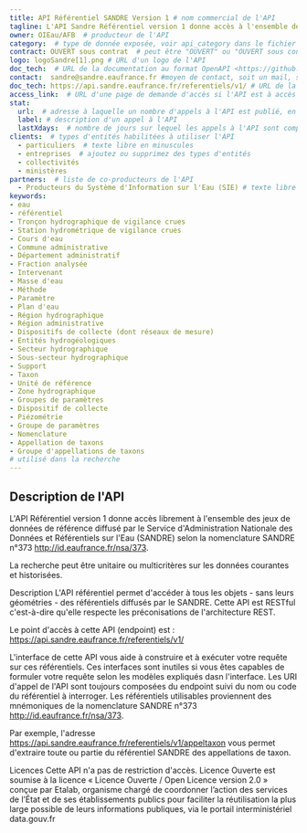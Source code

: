```yaml
---
title: API Référentiel SANDRE Version 1 # nom commercial de l'API
tagline: L'API Sandre Référentiel version 1 donne accès à l'ensemble des jeux de données de référence diffusé par le Service d'Administration Nationale des Données et Référentiels sur l'Eau (SANDRE)  # une phrase maximum
owner: OIEau/AFB  # producteur de l'API
category:  # type de donnée exposée, voir api_category dans le fichier _config.yml
contract: OUVERT sous contrat  # peut être "OUVERT" ou "OUVERT sous contrat"
logo: logoSandre[1].png # URL d'un logo de l'API
doc_tech:  # URL de la documentation au format OpenAPI <https://github.com/OAI/OpenAPI-Specification>
contact:  sandre@sandre.eaufrance.fr #moyen de contact, soit un mail, soit un lien vers formulaire de contact
doc_tech: https://api.sandre.eaufrance.fr/referentiels/v1/ # URL de la documentation technique de l'API au format HTML
access_link:  # URL d'une page de demande d'accès si l'API est à accès restreint
stat:
  url:  # adresse à laquelle un nombre d'appels à l'API est publié, en content-type application/json
  label: # description d'un appel à l'API
  lastXdays:  # nombre de jours sur lequel les appels à l'API sont comptabilisés
clients:  # types d'entités habilitées à utiliser l'API
  - particuliers  # texte libre en minuscules
  - entreprises  # ajoutez ou supprimez des types d'entités
  - collectivités
  - ministères
partners:  # liste de co-producteurs de l'API
  - Producteurs du Système d'Information sur l'Eau (SIE) # texte libre
keywords: 
- eau
- référentiel 
- Tronçon hydrographique de vigilance crues
- Station hydrométrique de vigilance crues
- Cours d'eau
- Commune administrative
- Département administratif
- Fraction analysée
- Intervenant
- Masse d'eau
- Méthode
- Paramètre
- Plan d'eau
- Région hydrographique
- Région administrative
- Dispositifs de collecte (dont réseaux de mesure)
- Entités hydrogéologiques
- Secteur hydrographique
- Sous-secteur hydrographique
- Support
- Taxon
- Unité de référence
- Zone hydrographique
- Groupes de paramètres
- Dispositif de collecte
- Piézométrie
- Groupe de paramètres
- Nomenclature
- Appellation de taxons
- Groupe d'appellations de taxons
# utilisé dans la recherche
---
```

## Description de l'API

L'API Référentiel version 1 donne accès librement à l'ensemble des jeux de données de référence diffusé par le Service d'Administration Nationale des Données et Référentiels sur l'Eau (SANDRE) selon la nomenclature SANDRE n°373 http://id.eaufrance.fr/nsa/373.

La recherche peut être unitaire ou multicritères sur les données courantes et historisées.

Description
L'API référentiel permet d'accéder à tous les objets - sans leurs géométries - des référentiels diffusés par le SANDRE. Cette API est RESTful c'est-à-dire qu'elle respecte les préconisations de l'architecture REST.

Le point d'accès à cette API (endpoint) est : https://api.sandre.eaufrance.fr/referentiels/v1/

L'interface de cette API vous aide à construire et à exécuter votre requête sur ces référentiels. Ces interfaces sont inutiles si vous êtes capables de formuler votre requête selon les modèles expliqués dasn l'interface. Les URI d'appel de l'API sont toujours composées du endpoint suivi du nom ou code du référentiel à interroger. Les référentiels utilisables proviennent des mnémoniques de la nomenclature SANDRE n°373 http://id.eaufrance.fr/nsa/373.

Par exemple, l'adresse https://api.sandre.eaufrance.fr/referentiels/v1/appeltaxon vous permet d'extraire toute ou partie du référentiel SANDRE des appellations de taxon.

Licences
Cette API n'a pas de restriction d'accès. Licence Ouverte est soumise à la licence « Licence Ouverte / Open Licence version 2.0 » conçue par Etalab, organisme chargé de coordonner l’action des services de l’État et de ses établissements publics pour faciliter la réutilisation la plus large possible de leurs informations publiques, via le portail interministériel data.gouv.fr
